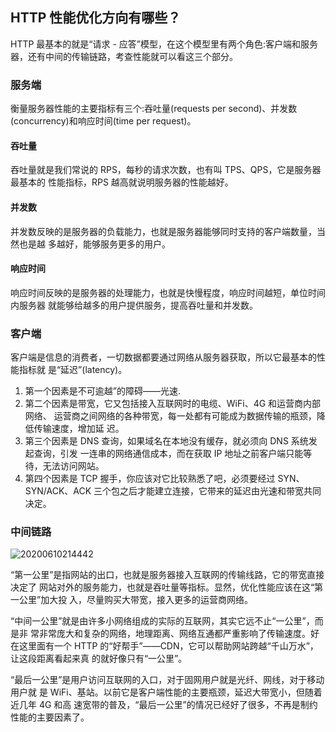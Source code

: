 ## HTTP 性能优化方向有哪些？

HTTP 最基本的就是“请求 - 应答”模型，在这个模型里有两个角色:客户端和服务器，还有中间的传输链路，考查性能就可以看这三个部分。

### 服务端

衡量服务器性能的主要指标有三个:吞吐量(requests per second)、并发数 (concurrency)和响应时间(time per request)。

#### 吞吐量

吞吐量就是我们常说的 RPS，每秒的请求次数，也有叫 TPS、QPS，它是服务器最基本的 性能指标，RPS 越高就说明服务器的性能越好。

#### 并发数

并发数反映的是服务器的负载能力，也就是服务器能够同时支持的客户端数量，当然也是越 多越好，能够服务更多的用户。

#### 响应时间

响应时间反映的是服务器的处理能力，也就是快慢程度，响应时间越短，单位时间内服务器 就能够给越多的用户提供服务，提高吞吐量和并发数。

### 客户端

客户端是信息的消费者，一切数据都要通过网络从服务器获取，所以它最基本的性能指标就 是“延迟”(latency)。

1. 第一个因素是不可逾越”的障碍——光速.
2. 第二个因素是带宽，它又包括接入互联网时的电缆、WiFi、4G 和运营商内部网络、 运营商之间网络的各种带宽，每一处都有可能成为数据传输的瓶颈，降低传输速度，增加延 迟。
3. 第三个因素是 DNS 查询，如果域名在本地没有缓存，就必须向 DNS 系统发起查询，引发 一连串的网络通信成本，而在获取 IP 地址之前客户端只能等待，无法访问网站。
4. 第四个因素是 TCP 握手，你应该对它比较熟悉了吧，必须要经过 SYN、SYN/ACK、ACK 三个包之后才能建立连接，它带来的延迟由光速和带宽共同决定。

### 中间链路

![20200610214442]( https://supyyy-1259673491.cos.ap-beijing.myqcloud.com/2020/pictures20200610214442.png)

“第一公里”是指网站的出口，也就是服务器接入互联网的传输线路，它的带宽直接决定了 网站对外的服务能力，也就是吞吐量等指标。显然，优化性能应该在这“第一公里”加大投 入，尽量购买大带宽，接入更多的运营商网络。

“中间一公里”就是由许多小网络组成的实际的互联网，其实它远不止“一公里”，而是非 常非常庞大和复杂的网络，地理距离、网络互通都严重影响了传输速度。好在这里面有一个 HTTP 的“好帮手”——CDN，它可以帮助网站跨越“千山万水”，让这段距离看起来真 的就好像只有“一公里”。

“最后一公里”是用户访问互联网的入口，对于固网用户就是光纤、网线，对于移动用户就 是 WiFi、基站。以前它是客户端性能的主要瓶颈，延迟大带宽小，但随着近几年 4G 和高 速宽带的普及，“最后一公里”的情况已经好了很多，不再是制约性能的主要因素了。
